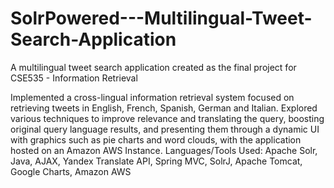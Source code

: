 # SolrPowered---Multilingual-Tweet-Search-Application
A multilingual tweet search application created as the final project for CSE535 - Information Retrieval

Implemented a cross-lingual information retrieval system focused on retrieving tweets in English, French, Spanish, German and Italian. Explored various techniques to improve relevance and translating the query, boosting original query language results, and presenting them through a dynamic UI with graphics such as pie charts and word clouds, with the application hosted on an Amazon AWS Instance.
Languages/Tools Used: Apache Solr, Java, AJAX, Yandex Translate API, Spring MVC, SolrJ, Apache Tomcat, Google Charts, Amazon AWS
